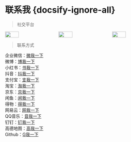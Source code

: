 # 联系我 {docsify-ignore-all}


>社交平台
<div style="display: flex; justify-content: space-between;">
<img src="https://blog.tengzhou.ren/lianxi/weixin.jpeg" style="width: 30%; height: auto;">   
<img src="https://blog.tengzhou.ren/lianxi/qq.jpeg" style="width: 30%; height: auto;">   
<img src="https://blog.tengzhou.ren/lianxi/gzh.jpeg" style="width: 30%; height: auto;"> 
</div>

>联系方式

企业微信：[微我一下](https://work.weixin.qq.com/kfid/kfcb0f1392eaca47852)  
微博：[博我一下](https://weibo.com/u/3991097969)  
小红书：[书我一下](https://www.xiaohongshu.com/user/profile/63383a3d000000001802ab34)  
抖音：[抖我一下](https://v.douyin.com/iy9R1Q3R/)  
支付宝：[支我一下](https://qr.alipay.com/12012477ivjgdqrljf8x603)  
淘宝：[淘我一下](https://m.tb.cn/b.i23VFT)  
京东：[京我一下](https://3.cn/2al2-uAb)  
闲鱼：[闲我一下](https://m.tb.cn/h.TRVOODS?tk=alNWeYG6zbv)  
得物：[得我一下](https://m.dewu.com/h5-sociality/community/user-home-page/hybird/h5other/shareMiddle?userId=GvyLamk&shareId=GvyLamk&source=homePage)  
网易云：[网我一下](https://y.music.163.com/m/user?id=425535708)  
QQ音乐：[音我一下](https://c6.y.qq.com/base/fcgi-bin/u?__=r2pGlxbrBPjO)  
钉钉：[钉我一下](https://h5.dingtalk.com/zproject/profile.html?fr_source=13&profile=%40kgDOAAgwaQ&cardToken=2e659af946)  
高德地图：[高我一下](https://surl.amap.com/4aOABX163nQ)  
Github：[G我一下](https://github.com/11195666)  

